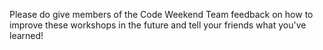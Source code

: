Please do give members of the Code Weekend Team feedback on how to improve these workshops in the future and tell your friends what you've learned!
